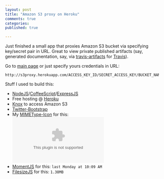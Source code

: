 ```yaml
---
layout: post
title: "Amazon S3 proxy on Heroku"
comments: true
categories: 
published: true

---
```


Just finished a small app that proxies Amazon S3 bucket via specifying key/secret pair in URL. Great to view private published artifacts (say, generated documentation, say, via [travis-artifacts](https://github.com/travis-ci/travis-artifacts) for [Travis](https://travis-ci.org/)).

Go to [main page](http://s3proxy.herokuapp.com/) or just specify yours credentials in URL:

```
http://s3proxy.herokuapp.com/ACCESS_KEY_ID/SECRET_ACCESS_KEY/BUCKET_NAME/
```

Stuff I used to build this:
* [NodeJS](nodejs.org)/[CoffeeScript](http://coffeescript.org/)/[ExpressJS](http://expressjs.com/)
* Free hosting @ [Heroku](http://www.heroku.com/)
* [Knox](https://github.com/LearnBoost/knox) to access Amazon S3
* [Twitter-Bootstrap](http://twitter.github.com/bootstrap/)
* My [MIMEType-Icon](https://github.com/darvin/mimetype-icon) for this: ![icon](http://mimeicon.herokuapp.com/css-social-buttons.zip?size=32)
* [MomentJS](http://momentjs.com/) for this: `last Monday at 10:09 AM`
* [FilesizeJS](http://filesizejs.com/) for this: `1.38MB`